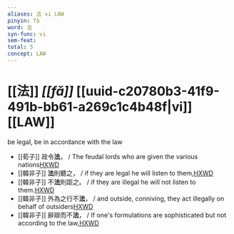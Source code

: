 ```yaml
---
aliases: 法 vi LAW
pinyin: fǎ
word: 法
syn-func: vi
sem-feat: 
total: 5
concept: LAW 
---
```

# [[法]] *[[fǎ]]*  [[uuid-c20780b3-41f9-491b-bb61-a269c1c4b48f|vi]] [[LAW]]
be legal, be in accordance with the law
 - [[荀子]] 政令**法**，
                     / The feudal lords who are given the various nations[HXWD](https://hxwd.org/textview.html?location=KR3a0002_tls_004-7a.8)
 - [[韓非子]] **法**則聽之， / if they are legal he will listen to them,[HXWD](https://hxwd.org/textview.html?location=KR3c0005_tls_009-25a.7)
 - [[韓非子]] 不**法**則距之。 / if they are illegal he will not listen to them.[HXWD](https://hxwd.org/textview.html?location=KR3c0005_tls_009-25a.8)
 - [[韓非子]] 外為之行不**法**， / and outside, conniving, they act illegally on behalf of outsiders[HXWD](https://hxwd.org/textview.html?location=KR3c0005_tls_009-5a.4)
 - [[韓非子]] 辭辯而不**法**， / If one's formulations are sophisticated but not according to the law,[HXWD](https://hxwd.org/textview.html?location=KR3c0005_tls_015-36a.2)